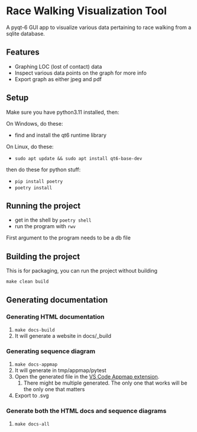 # Race Walking Visualization Tool

A pyqt-6 GUI app to visualize various data pertaining to race walking from a sqlite database.

## Features

- Graphing LOC (lost of contact) data
- Inspect various data points on the graph for more info
- Export graph as either jpeg and pdf

## Setup

Make sure you have python3.11 installed, then:

On Windows, do these:

- find and install the qt6 runtime library

On Linux, do these:

- `sudo apt update && sudo apt install qt6-base-dev`

then do these for python stuff:

- `pip install poetry`
- `poetry install`

## Running the project

- get in the shell by `poetry shell`
- run the program with `rwv`

First argument to the program needs to be a db file

## Building the project

This is for packaging, you can run the project without building

`make clean build`

## Generating documentation

### Generating HTML documentation

1. `make docs-build`
2. It will generate a website in docs/_build

### Generating sequence diagram

1. `make docs-appmap`
2. It will generate in tmp/appmap/pytest
3. Open the generated file in the [VS Code Appmap extension](https://marketplace.visualstudio.com/items?itemName=appland.appmap).
   1. There might be multiple generated. The only one 
   that works will be the only one that matters
4. Export to .svg

### Generate both the HTML docs and sequence diagrams

1. `make docs-all`
